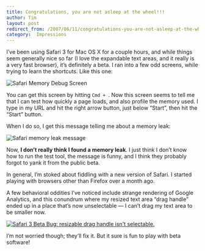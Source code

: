 ```yaml
---
title: Congratulations, you are not asleep at the wheel!!!
author: Tim
layout: post
redirect_from: /2007/06/11/congratulations-you-are-not-asleep-at-the-wheel/
category:  Impressions
---
```

I&#8217;ve been using Safari 3 for Mac OS X for a couple hours, and while things seem generally nice so far (I love the expandable text areas, and it really is a very fast browser), it&#8217;s definitely a beta. I ran into a few odd screens, while trying to learn the shortcuts. Like this one:

![Safari Memory Debug Screen][1]

You can get this screen by hitting `Cmd + `. Now this screen seems to tell me that I can test how quickly a page loads, and also profile the memory used. I type in my URL and hit the right arrow button, just below &#8220;Start&#8221;, then hit the &#8220;Start&#8221; button.

When I do so, I get this message telling me about a memory leak:

![Safari memory leak message][2]

Now, **I don&#8217;t really think I found a memory leak**. I just think I don&#8217;t know how to run the test tool, the message is funny, and I think they probably forgot to yank it from the public beta.

In general, I&#8217;m stoked about fiddling with a new version of Safari. I started playing with browsers other than Firefox over a month ago.

A few behavioral oddities I&#8217;ve noticed include strange rendering of Google Analytics, and this conundrum where my resized text area &#8220;drag handle&#8221; ended up in a place that&#8217;s now unselectable &#8212; I can&#8217;t drag my text area to be smaller now.

[![Safari 3 Beta Bug: resizable drag handle isn't selectable.][3]][4]

I&#8217;m not worried though; they&#8217;ll fix it. But it sure is fun to play with beta software!

 [1]: http://timshadel.com/wp-content/uploads/2007/06/541228101_25b99d9da7_o_d.png
 [2]: http://timshadel.com/wp-content/uploads/2007/06/541228111_6114ab62ca.jpg?v=0
 [3]: http://timshadel.com/wp-content/uploads/2007/06/541247135_1c1853aa26.jpg?v=0
 [4]: http://www.flickr.com/photos/timshadel/541247135/

